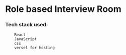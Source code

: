 # Role based Interview Room
### Tech stack used:
        React
        JavaScript
        css
        versel for hosting

